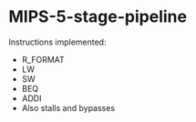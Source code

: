 # MIPS-5-stage-pipeline
Instructions implemented:
- R_FORMAT
- LW
- SW
- BEQ
- ADDI
- Also stalls and bypasses

